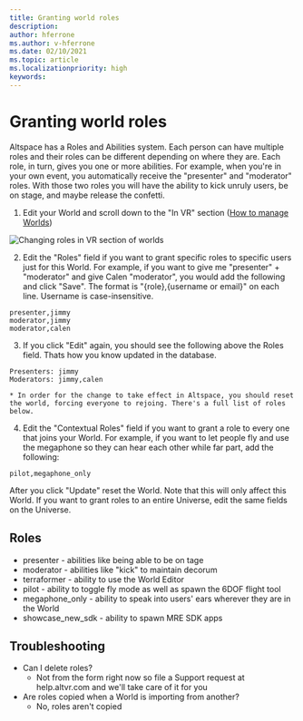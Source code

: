 ```yaml
---
title: Granting world roles
description: 
author: hferrone
ms.author: v-hferrone
ms.date: 02/10/2021
ms.topic: article
ms.localizationpriority: high
keywords: 
---
```


# Granting world roles

Altspace has a Roles and Abilities system. Each person can have multiple roles and their roles can be different depending on where they are. Each role, in turn, gives you one or more abilities. For example, when you're in your own event, you automatically receive the "presenter" and "moderator" roles. With those two roles you will have the ability to kick unruly users, be on stage, and maybe release the confetti. 

1. Edit your World and scroll down to the "In VR" section ([How to manage Worlds](managing-worlds.md))

![Changing roles in VR section of worlds]()

2. Edit the "Roles" field if you want to grant specific roles to specific users just for this World. For example, if you want to give me "presenter" + "moderator" and give Calen "moderator", you would add the following and click "Save". The format is "{role},{username or email}" on each line. Username is case-insensitive. 

```
presenter,jimmy
moderator,jimmy
moderator,calen
```

3. If you click "Edit" again, you should see the following above the Roles field. Thats how you know updated in the database.

```
Presenters: jimmy
Moderators: jimmy,calen
```

    * In order for the change to take effect in Altspace, you should reset the world, forcing everyone to rejoing. There's a full list of roles below.

4. Edit the "Contextual Roles" field if you want to grant a role to every one that joins your World. For example, if you want to let people fly and use the megaphone so they can hear each other while far part, add the following:

```
pilot,megaphone_only
```

After you click "Update" reset the World. Note that this will only affect this World. If you want to grant roles to an entire Universe, edit the same fields on the Universe. 

## Roles 

* presenter - abilities like being able to be on tage
* moderator - abilities like "kick" to maintain decorum
* terraformer - ability to use the World Editor
* pilot - ability to toggle fly mode as well as spawn the 6DOF flight tool
* megaphone_only - ability to speak into users' ears wherever they are in the World
* showcase_new_sdk - ability to spawn MRE SDK apps

## Troubleshooting

* Can I delete roles?
    * Not from the form right now so file a Support request at help.altvr.com and we'll take care of it for you
* Are roles copied when a World is importing from another?
    * No, roles aren't copied